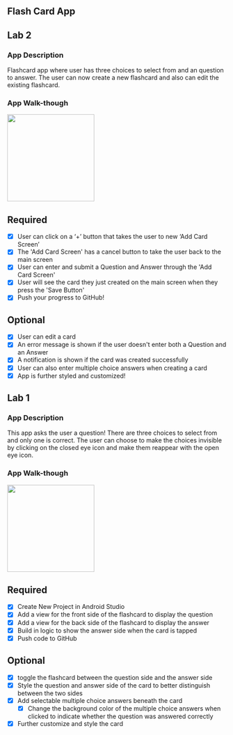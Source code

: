 ## Flash Card App

## Lab 2

### App Description
Flashcard app where user has three choices to select from and an question to answer. The user can now create a new flashcard and also can edit the existing flashcard.

### App Walk-though
<img src="YOUR_GIF_URL_HERE" width=200><br>

## Required
- [x] User can click on a ‘+’ button that takes the user to new ‘Add Card Screen’
- [x] The 'Add Card Screen' has a cancel button to take the user back to the main screen
- [x] User can enter and submit a Question and Answer through the 'Add Card Screen'
- [x] User will see the card they just created on the main screen when they press the 'Save Button'
- [x] Push your progress to GitHub!

## Optional
- [x] User can edit a card
- [x] An error message is shown if the user doesn't enter both a Question and an Answer
- [x] A notification is shown if the card was created successfully
- [x] User can also enter multiple choice answers when creating a card
- [x] App is further styled and customized!

## Lab 1

### App Description
This app asks the user a question! There are three choices to select from and only one is correct. The user can choose to make the choices invisible by clicking on the closed eye icon and make them reappear with the open eye icon. 

### App Walk-though
<img src=https://media.giphy.com/media/XFp3b6UYQWYC9hRR6v/giphy.gif width=200><br>

## Required
- [x] Create New Project in Android Studio
- [x] Add a view for the front side of the flashcard to display the question
- [x] Add a view for the back side of the flashcard to display the answer
- [x] Build in logic to show the answer side when the card is tapped
- [x] Push code to GitHub
## Optional
- [x] toggle the flashcard between the question side and the answer side
- [x] Style the question and answer side of the card to better distinguish between the two sides
- [x] Add selectable multiple choice answers beneath the card
   - [x] Change the background color of the multiple choice answers when clicked to indicate whether the question was answered correctly
- [x] Further customize and style the card
